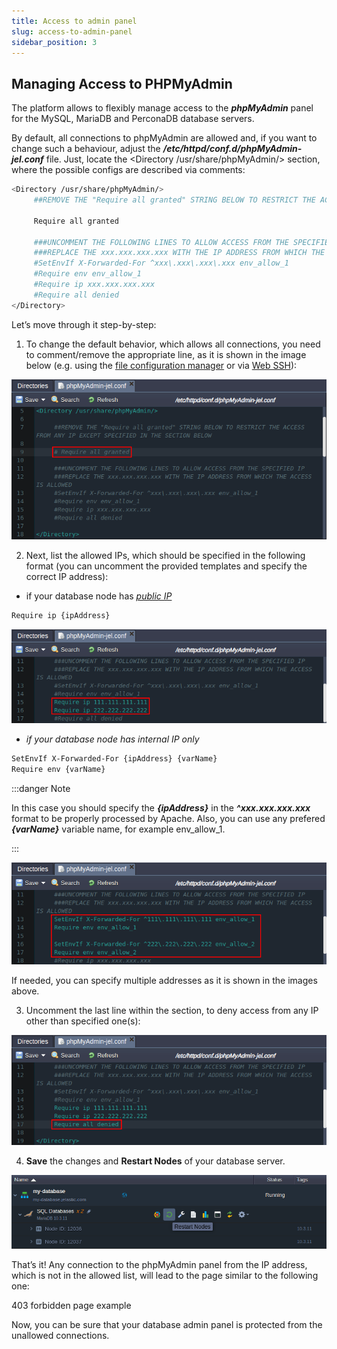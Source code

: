 ```yaml
---
title: Access to admin panel
slug: access-to-admin-panel
sidebar_position: 3
---
```


## Managing Access to PHPMyAdmin

The platform allows to flexibly manage access to the **_phpMyAdmin_** panel for the MySQL, MariaDB and PerconaDB database servers.

By default, all connections to phpMyAdmin are allowed and, if you want to change such a behaviour, adjust the **_/etc/httpd/conf.d/phpMyAdmin-jel.conf_** file. Just, locate the <Directory /usr/share/phpMyAdmin/> section, where the possible configs are described via comments:

```bash
<Directory /usr/share/phpMyAdmin/>
     ##REMOVE THE "Require all granted" STRING BELOW TO RESTRICT THE ACCESS FROM ANY IP EXCEPT SPECIFIED IN THE SECTION BELOW

     Require all granted

     ###UNCOMMENT THE FOLLOWING LINES TO ALLOW ACCESS FROM THE SPECIFIED IP
     ###REPLACE THE xxx.xxx.xxx.xxx WITH THE IP ADDRESS FROM WHICH THE ACCESS IS ALLOWED
     #SetEnvIf X-Forwarded-For ^xxx\.xxx\.xxx\.xxx env_allow_1
     #Require env env_allow_1
     #Require ip xxx.xxx.xxx.xxx
     #Require all denied
</Directory>
```

Let’s move through it step-by-step:

1. To change the default behavior, which allows all connections, you need to comment/remove the appropriate line, as it is shown in the image below (e.g. using the [file configuration manager](/docs/ApplicationSetting/Configuration%20File%20Manager#configuration-file-manager) or via [Web SSH](/docs/Deployment%20Tools/SSH/SSH%20Access/Web%20SSH#ssh-access-via-web-browser)):

<div style={{
    display:'flex',
    justifyContent: 'center',
    margin: '0 0 1rem 0'
}}>

![Locale Dropdown](./img/AccesstoAdminPanel/01-phpmyadmin-configuration-file.png)

</div>

2. Next, list the allowed IPs, which should be specified in the following format (you can uncomment the provided templates and specify the correct IP address):

- if your database node has _[public IP](/docs/ApplicationSetting/External%20Access%20To%20Applications/Public%20IP#public-ip)_

```bash
Require ip {ipAddress}
```

<div style={{
    display:'flex',
    justifyContent: 'center',
    margin: '0 0 1rem 0'
}}>

![Locale Dropdown](./img/AccesstoAdminPanel/02-configure-access-for-db-with-public-ip.png)

</div>

- _if your database node has internal IP only_

```bash
SetEnvIf X-Forwarded-For {ipAddress} {varName}
Require env {varName}
```

:::danger Note

In this case you should specify the **_{ipAddress}_** in the **_^xxx.xxx.xxx.xxx_** format to be properly processed by Apache. Also, you can use any prefered **_{varName}_** variable name, for example env_allow_1.

:::

<div style={{
    display:'flex',
    justifyContent: 'center',
    margin: '0 0 1rem 0'
}}>

![Locale Dropdown](./img/AccesstoAdminPanel/03-configure-access-for-db-with-internal-ip-only.png)

</div>

If needed, you can specify multiple addresses as it is shown in the images above.

3. Uncomment the last line within the section, to deny access from any IP other than specified one(s):

<div style={{
    display:'flex',
    justifyContent: 'center',
    margin: '0 0 1rem 0'
}}>

![Locale Dropdown](./img/AccesstoAdminPanel/04-deny-access-to-admin-from-not-listed-addresses.png)

</div>

4. **Save** the changes and **Restart Nodes** of your database server.

<div style={{
    display:'flex',
    justifyContent: 'center',
    margin: '0 0 1rem 0'
}}>

![Locale Dropdown](./img/AccesstoAdminPanel/05-restart-database-nodes.png)

</div>

That’s it! Any connection to the phpMyAdmin panel from the IP address, which is not in the allowed list, will lead to the page similar to the following one:

403 forbidden page example

Now, you can be sure that your database admin panel is protected from the unallowed connections.
